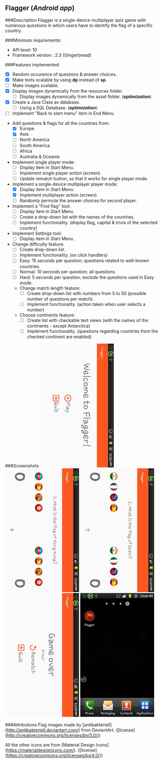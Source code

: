 ## Flagger (*Android app*)

###Description
Flagger is a single-device multiplayer quiz game with numerous questions in which users have to identify the flag of a specific country. 

###Minimum requirements:
- API level: 10 
- Framework version : 2.3 (Gingerbread)

###Features implemented:
- [x] Random occurence of questions & answer choices.
- [x] Make texts scalable by using **dp** instead of **sp**.
- [ ] Make images scalable.
- [x] Display images dynamically from the resources folder.
  - [ ] Display images dynamically from the asset folder. (*__optimization__*)
- [x] Create a Java Class as database.
  - [ ] Using a SQL Database. (*__optimization__*)
- [ ] Implement "Back to start menu" item in End Menu
- Add questions & flags for all the countries from:
  - [x] Europe 
  - [x] Asia
  - [ ] North America
  - [ ] South America
  - [ ] Africa
  - [ ] Australia & Oceania
- Implement single player mode:
  - [ ] Display item in Start Menu.
  - [ ] Implement single player action (screen).
  - [ ] Update rematch button, so that it works for single player mode.
- Implement a single-device multiplayer player mode:
  - [x] Display item in Start Menu.
  - [x] Implement multiplayer action (screen).
  - [ ] Randomly permute the answer choices for second player.
- Implement a "Find flag" tool:
  - [ ] Display item in Start Menu.
  - [ ] Create a drop-down list with the names of the countries.
  - [ ] Implement functionality. (display flag, capital & trivia of the selected country)
- Implement Settings tool:
  - [ ] Display item in Start Menu.
- Change difficulty feature:
    - [ ] Create drop-down list.
    - [ ] Implement functionality. (on click handlers)
    - [ ] Easy: 15 seconds per question; questions related to well-known countries.
    - [ ] Normal: 10 seconds per question; all questions.
    - [ ] Hard: 5 seconds per question; exclude the questions used in Easy mode.
  - Change match length feature:
    - [ ] Create drop-down list with numbers from 5 to 50 (possible number of questions per match).
    - [ ] Implement functionality. (action taken when user selects a number)
  - Choose continents feature:
    - [ ] Create list with checkable text views (with the names of the continents - except Antarctica) 
    - [ ] Implement functionality. (questions regarding countries from the checked continent are enabled)

###Screenshots
![Start Menu](/Screenshots/StartMenu.jpg)
![Gameplay 1](/Screenshots/Gameplay.jpg)
![Gameplay 2](/Screenshots/Gameplay2.jpg)
![End Menu](/Screenshots/EndMenu.jpg)
![Logo](/Screenshots/logo.jpg)

###Attributions
Flag images made by [antibakteriell] (http://antibakteriell.deviantart.com/) from DeviantArt. ([license] (http://creativecommons.org/licenses/by/3.0/))

All the other icons are from [Material Design Icons] (https://materialdesignicons.com/). ([license] (https://creativecommons.org/licenses/by/4.0/))
